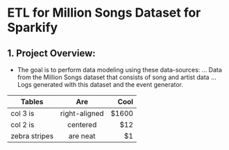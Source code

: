 # ETL for Million Songs Dataset for Sparkify

## 1. Project Overview:
* The goal is to perform data modeling using these data-sources:
... Data from the Million Songs dataset that consists of song and artist data
... Logs generated with this dataset and the event generator.



| Tables        | Are           | Cool  |
| ------------- |:-------------:| -----:|
| col 3 is      | right-aligned | $1600 |
| col 2 is      | centered      |   $12 |
| zebra stripes | are neat      |    $1 |

